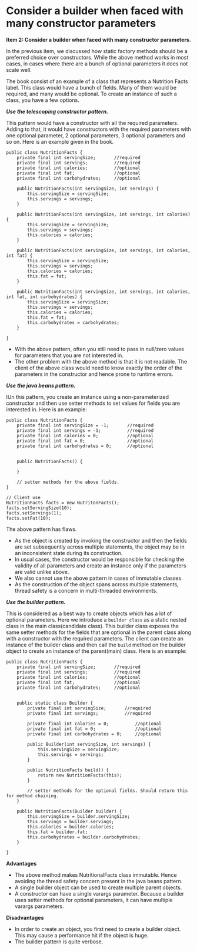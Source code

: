# Consider a builder when faced with many constructor parameters


**Item 2: Consider a builder when faced with many constructor parameters.**


In the previous item, we discussed how static factory methods should be a preferred choice over constructors. While the above method works in most cases, in cases where there are a bunch of optional parameters it does not scale well.

The book consist of an example of a class that represents a Nutrition Facts label. This class would have a bunch of fields. Many of them would be required, and many would be optional. To create an instance of such a class, you have a few options.

***Use the telescoping constructor pattern.*** 

This pattern would have a constructor with all the required parameters. Adding to that, it would have constructors with the required parameters with one optional parameter, 2 optional parameters, 3 optional parameters and so on. Here is an example given in the book.
```
public class NutritionFacts {
	private final int servingSize;       //required
	private final int servings;          //required
	private final int calories;          //optional
	private final int fat;               //optional
	private final int carbohydrates;     //optional

	public NutritionFacts(int servingSize, int servings) {
		this.servingSize = servingSize;
		this.servings = servings;
	}

	public NutritionFacts(int servingSize, int servings, int calories) {
		this.servingSize = servingSize;
		this.servings = servings;
		this.calories = calories;
	}

	public NutritionFacts(int servingSize, int servings, int calories, int fat) {
		this.servingSize = servingSize;
		this.servings = servings;
		this.calories = calories;
		this.fat = fat;
	}

	public NutritionFacts(int servingSize, int servings, int calories, int fat, int carbohydrates) {
		this.servingSize = servingSize;
		this.servings = servings;
		this.calories = calories;
		this.fat = fat;
		this.carbohydrates = carbohydrates;
	}

}
```

- With the above pattern, often you still need to pass in null/zero values for parameters that you are not interested in.
- The other problem with the above method is that it is not readable. The client of the above class would need to know exactly the order of the parameters in the constructor and hence prone to runtime errors.

***Use the java beans pattern.***

IUn this pattern, you create an instance using a non-parameterized constructor and then use setter methods to set values for fields you are interested in. Here is an example:

```
public class NutritionFacts {
	private final int servingSize = -1;       //required
	private final int servings = -1;          //required
	private final int calories = 0;           //optional
	private final int fat = 0;                //optional
	private final int carbohydrates = 0;      //optional


	public NutritionFacts() {

	}

	// setter methods for the above fields.
}

// Client use
NutritionFacts facts = new NutritonFacts();
facts.setServingSize(10);
facts.setServings(1);
facts.setFat(10);
```

The above pattern has flaws.

- As the object is created by invoking the constructor and then the fields are set subsequently across multiple statements, the object may be in an inconsistent state during its construction.
- In usual cases, the constructor would be responsible for checking the validity of all parameters and create an instance only if the parameters are valid unlike above. 
- We also cannot use the above pattern in cases of immutable classes.
- As the construction of the object spans across multiple statements, thread safety is a concern in multi-threaded environments.

***Use the builder pattern.***

This is considered as a best way to create objects which has a lot of optional parameters. Here we introduce a `builder class` as a static nested class in the main class(candidate class). This builder class exposes the same setter methods for the fields that are optional in the parent class along with a constructor with the required parameters. The client can create an instance of the builder class and then call the `build` method on the builder object to create an instance of the parent(main) class. Here is an example:
```
public class NutritionFacts {
	private final int servingSize;       //required
	private final int servings;          //required
	private final int calories;          //optional
	private final int fat;               //optional
	private final int carbohydrates;     //optional


	public static class Builder {
		private final int servingSize;       //required
		private final int servings;          //required

		private final int calories = 0;          //optional
		private final int fat = 0;               //optional
		private final int carbohydrates = 0;     //optional

		public Builder(int servingSize, int servings) {
			this.servingSize = servingSize;
			this.servings = servings;
		}

		public NutritionFacts build() {
			return new NutritionFacts(this);
		}

		// setter methods for the optional fields. Should return this for method chaining.
	}

	public NutritionFacts(Builder builder) {
		this.servingSize = builder.servingSize;
		this.servings = builder.servings;
		this.calories = builder.calories;
		this.fat = builder.fat;
		this.carbohydrates = builder.carbohydrates;
	}

}
```
**Advantages**

- The above method makes NutritionalFacts class immutable. Hence avoiding the thread safety concern present in the java beans pattern.
- A single builder object can be used to create multiple parent objects.
- A constructor can have a single varargs parameter. Because a builder uses setter methods for optional parameters, it can have multiple varargs parameters.

**Disadvantages**

- In order to create an object, you first need to create a builder object. This may cause a performance hit if the object is huge.
- The builder pattern is quite verbose.
